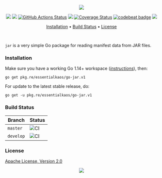 <p align="center"><a href="#readme"><img src="https://gh.kaos.st/go-jar.svg"/></a></p>

<p align="center">
  <a href="https://pkg.go.dev/github.com/essentialkaos/go-jar"><img src="https://pkg.go.dev/badge/github.com/essentialkaos/go-jar"></a>
  <a href="https://goreportcard.com/report/github.com/essentialkaos/go-jar"><img src="https://goreportcard.com/badge/github.com/essentialkaos/go-jar"></a>
  <a href="https://github.com/essentialkaos/go-jar/actions"><img src="https://github.com/essentialkaos/go-jar/workflows/CI/badge.svg" alt="GitHub Actions Status" /></a>
  <a href="https://github.com/essentialkaos/go-jar/actions?query=workflow%3ACodeQL"><img src="https://github.com/essentialkaos/go-jar/workflows/CodeQL/badge.svg" /></a>
  <a href="https://coveralls.io/github/essentialkaos/go-jar?branch=master"><img src="https://coveralls.io/repos/github/essentialkaos/go-jar/badge.svg?branch=master" alt="Coverage Status" /></a>
  <a href="https://codebeat.co/projects/github-com-essentialkaos-go-jar-master"><img alt="codebeat badge" src="https://codebeat.co/badges/eafd2393-ab11-4d0e-bdc3-e51613c9e38a" /></a>
  <a href="#license"><img src="https://gh.kaos.st/apache2.svg"></a>
</p>

<p align="center"><a href="#installation">Installation</a> • <a href="#build-status">Build Status</a> • <a href="#license">License</a></p>

<br/>

`jar` is a very simple Go package for reading manifest data from JAR files.

### Installation

Make sure you have a working Go 1.14+ workspace (_[instructions](https://golang.org/doc/install)_), then:

```
go get pkg.re/essentialkaos/go-jar.v1
```

For update to the latest stable release, do:

```
go get -u pkg.re/essentialkaos/go-jar.v1
```

### Build Status

| Branch | Status |
|--------|--------|
| `master` | ![CI](https://github.com/essentialkaos/go-jar/workflows/CI/badge.svg?branch=master) |
| `develop` | ![CI](https://github.com/essentialkaos/go-jar/workflows/CI/badge.svg?branch=develop) |

### License

[Apache License, Version 2.0](https://www.apache.org/licenses/LICENSE-2.0)

<p align="center"><a href="https://essentialkaos.com"><img src="https://gh.kaos.st/ekgh.svg"/></a></p>
